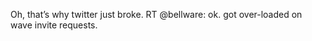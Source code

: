 <!--
id: 218365519
link: http://kevinisom.info/post/218365519/oh-thats-why-twitter-just-broke-rt-bellware
slug: oh-thats-why-twitter-just-broke-rt-bellware
date: Wed Oct 21 2009 09:28:50 GMT+1300 (NZDT)
raw: {"blog_name":"kevinisom","id":218365519,"post_url":"http://kevinisom.info/post/218365519/oh-thats-why-twitter-just-broke-rt-bellware","slug":"oh-thats-why-twitter-just-broke-rt-bellware","type":"text","date":"2009-10-20 20:28:50 GMT","timestamp":1256070530,"state":"published","format":"html","reblog_key":"UmeQWRKf","tags":[],"short_url":"http://tmblr.co/Zw68YyD0-vF","highlighted":[],"feed_item":"http://twitter.com/kev_nz/statuses/5025809278","from_feed_id":"650289","note_count":0,"title":null,"body":"<p>Oh, that&#8217;s why twitter just broke. RT @bellware: ok. got over-loaded on wave invite requests.</p>"}
publish: 2009-10-021
tags: 
title: null
-->


Oh, that’s why twitter just broke. RT @bellware: ok. got over-loaded on
wave invite requests.


